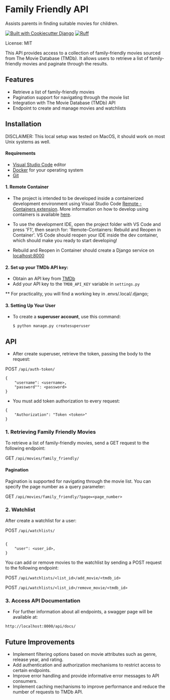 # Family Friendly API

Assists parents in finding suitable movies for children.

[![Built with Cookiecutter Django](https://img.shields.io/badge/built%20with-Cookiecutter%20Django-ff69b4.svg?logo=cookiecutter)](https://github.com/cookiecutter/cookiecutter-django/)
[![Ruff](https://img.shields.io/endpoint?url=https://raw.githubusercontent.com/astral-sh/ruff/main/assets/badge/v2.json)](https://github.com/astral-sh/ruff)

License: MIT

This API provides access to a collection of family-friendly movies sourced from The Movie Database (TMDb). It allows users to retrieve a list of family-friendly movies and paginate through the results.

## Features

- Retrieve a list of family-friendly movies
- Pagination support for navigating through the movie list
- Integration with The Movie Database (TMDb) API
- Endpoint to create and manage movies and watchlists

## Installation
DISCLAIMER: This local setup was tested on MacOS, it should work on most Unix systems as well.

#### Requirements
- [Visual Studio Code](https://code.visualstudio.com/) editor
- [Docker](https://www.docker.com/get-started/) for your operating system
- [Git](https://git-scm.com/downloads)

#### 1. Remote Container

- The project is intended to be developed inside a containerized development environment using Visual Studio Code [Remote - Containers extension](https://code.visualstudio.com/docs/remote/containers). More information on how to develop using containers is available [here](https://www.youtube.com/watch?v=KFyRLxiRKAc).

- To use the development IDE, open the project folder with VS Code and press 'F1', then search for: 'Remote-Containers: Rebuild and Reopen in Container'.
VS Code should reopen your IDE inside the dev container, which should make you ready to start developing!

- Rebuild and Reopen in Container should create a Django service on [localhost:8000](http://localhost:8000/)

#### 2. Set up your TMDb API key:

- Obtain an API key from [TMDb](https://www.themoviedb.org/documentation/api)
- Add your API key to the `TMDB_API_KEY` variable in `settings.py`

** For practicality, you will find a working key in .envs/.local/.django;

#### 3. Setting Up Your User
  
- To create a **superuser account**, use this command:

      $ python manage.py createsuperuser

## API
-  After create superuser, retrieve the token, passing the body to the request:

POST  ```/api/auth-token/```  

```
{
    "username": <username>,
    "password"": <password>
}
```

-  You must add token authorization to every request:  

```
{
    "Authorization": "Token <token>"
}
```

### 1. Retrieving Family Friendly Movies
To retrieve a list of family-friendly movies, send a GET request to the following endpoint:

GET ```/api/movies/family_friendly/```


#### Pagination

Pagination is supported for navigating through the movie list. You can specify the page number as a query parameter:

GET ```/api/movies/family_friendly/?page=<page_number>```

### 2. Watchlist

After create a watchlist for a user:

POST ```/api/watchlists/```
```

{
    "user": <user_id>,
}

```

You can add or remove movies to the watchlist by sending a POST request to the following endpoint:

POST ```/api/watchlists/<list_id>/add_movie/<tmdb_id>```

POST ```/api/watchlists/<list_id>/remove_movie/<tmdb_id>```


### 3. Access API Documentation
- For further information about all endpoints, a swagger page will be available at:
```
http://localhost:8000/api/docs/
```




## Future Improvements

- Implement filtering options based on movie attributes such as genre, release year, and rating.
- Add authentication and authorization mechanisms to restrict access to certain endpoints.
- Improve error handling and provide informative error messages to API consumers.
- Implement caching mechanisms to improve performance and reduce the number of requests to TMDb API.
